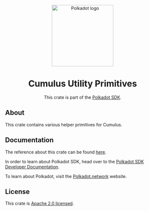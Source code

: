 <div align="center">

<img
alt="Polkadot logo" width="200"
src="https://raw.githubusercontent.com/paritytech/polkadot-sdk/rzadp/readmes/docs/images/Polkadot_Logo_Horizontal_Pink_BlackOnWhite.png">

# Cumulus Utility Primitives

This crate is part of the [Polkadot SDK](https://github.com/paritytech/polkadot-sdk/).

</div>

## About

This crate contains various helper primitives for Cumulus.

## Documentation

The reference about this crate can be found [here](https://paritytech.github.io/polkadot-sdk/master/cumulus-primitives-utility).

In order to learn about Polkadot SDK, head over to the [Polkadot SDK Developer Documentation](https://paritytech.github.io/polkadot-sdk/master/polkadot_sdk_docs/index.html).

To learn about Polkadot, visit the [Polkadot.network](https://polkadot.network/) website.

## License

This crate is [Apache 2.0 licensed](https://spdx.org/licenses/Apache-2.0.html).
